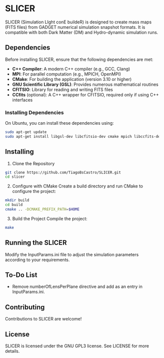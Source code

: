 # SLICER
SLICER (Simulation LIght conE buildeR) is designed to create mass maps (FITS files) from GADGET numerical simulation snapshot formats. It is compatible with both Dark Matter (DM) and Hydro-dynamic simulation runs.

## Dependencies
Before installing SLICER, ensure that the following dependencies are met:
- **C++ Compiler**: A modern C++ compiler (e.g., GCC, Clang)
- **MPI**: For parallel computation (e.g., MPICH, OpenMPI)
- **CMake**: For building the application (version 3.10 or higher)
- **GNU Scientific Library (GSL)**: Provides numerous mathematical routines
- **CFITSIO**: Library for reading and writing FITS files
- **CCfits** (optional): A C++ wrapper for CFITSIO, required only if using C++ interfaces

### Installing Dependencies
On Ubuntu, you can install these dependencies using:
```bash
sudo apt-get update
sudo apt-get install libgsl-dev libcfitsio-dev cmake mpich libccfits-dev
```

## Installing 

1. Clone the Repository
```bash
git clone https://github.com/TiagoBsCastro/SLICER.git
cd slicer
```
2. Configure with CMake
Create a build directory and run CMake to configure the project:
```bash
mkdir build
cd build
cmake .. -DCMAKE_PREFIX_PATH=$HOME
```

3. Build the Project
Compile the project:
```bash
make
```

## Running the SLICER

Modify the InputParams.ini file to adjust the simulation parameters according to your requirements.

## To-Do List

* Remove numberOfLensPerPlane directive and add as an entry in InputParams.ini.

## Contributing

Contributions to SLICER are welcome!

## License

SLICER is licensed under the GNU GPL3 license. See LICENSE for more details.
